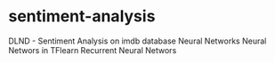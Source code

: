 # sentiment-analysis
DLND - Sentiment Analysis on imdb database
       Neural Networks
       Neural Networs in TFlearn
       Recurrent Neural Networs
